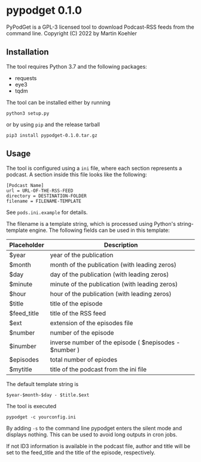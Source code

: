 pypodget 0.1.0
==============

PyPodGet is a GPL-3 licensed tool to download Podcast-RSS feeds from the command
line. Copyright (C) 2022 by Martin Koehler

Installation
------------

The tool requires Python 3.7 and the following packages:

 - requests
 - eye3
 - tqdm

The tool can be installed either by running
```shell
python3 setup.py
```
or by using `pip` and the release tarball
```shell
pip3 install pypodget-0.1.0.tar.gz
```

Usage
-----
The tool is configured using a `ini` file, where each section represents a
podcast. A section inside this file looks like the following:
```
[Podcast Name]
url = URL-OF-THE-RSS-FEED
directory = DESTINATION-FOLDER
filename = FILENAME-TEMPLATE
```
See `pods.ini.example` for details.

The filename is a template string, which is processed using Python's
string-template engine. The following fields can be used in this template:

| Placeholder | Description                                               |
|-------------|-----------------------------------------------------------|
| $year       | year of the publication                                   |
| $month      | month of the publication (with leading zeros)             |
| $day        | day of the publication (with leading zeros)               |
| $minute     | minute of the publication (with leading zeros)            |
| $hour       | hour of the publication (with leading zeros)              |
| $title      | title of the episode                                      |
| $feed_title | title of the RSS feed                                     |
| $ext        | extension of the episodes file                            |
| $number     | number of the episode                                     |
| $inumber    | inverse number of the episode ( $nepisodes - $number )    |
| $episodes   | total number of epiodes                                   |
| $mytitle    | title of the podcast from the ini file                    |

The default template string is
```
$year-$month-$day - $title.$ext
```

The tool is executed
```
pypodget -c yourconfig.ini
```
By adding `-s` to the command line pypodget enters the silent mode and displays
nothing. This can be used to avoid long outputs in cron jobs.

If not ID3 information is available in the podcast file, author and title will
be set to the feed_title and the title of the episode, respectively.


